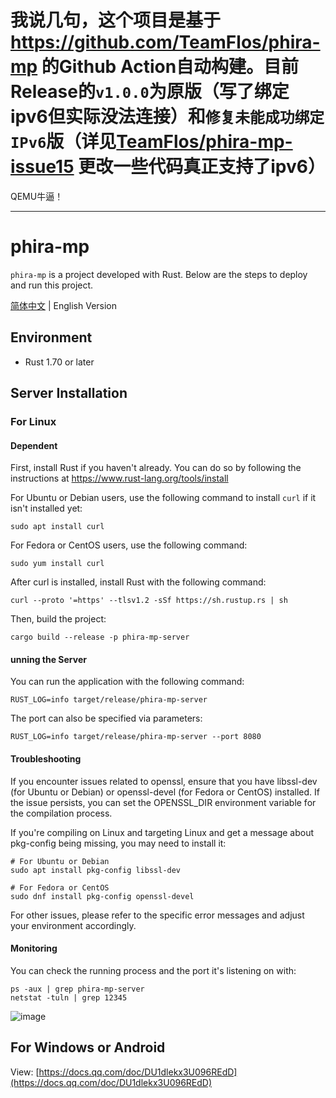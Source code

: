 # 我说几句，这个项目是基于 https://github.com/TeamFlos/phira-mp 的Github Action自动构建。目前Release的`v1.0.0`为原版（写了绑定ipv6但实际没法连接）和`修复未能成功绑定IPv6`版（详见[TeamFlos/phira-mp-issue15](https://github.com/TeamFlos/phira-mp/issues/15) 更改一些代码真正支持了ipv6）
QEMU牛逼！

---

# phira-mp

`phira-mp` is a project developed with Rust. Below are the steps to deploy and run this project.

[简体中文](README.zh-CN.md) | English Version

## Environment

- Rust 1.70 or later

## Server Installation

### For Linux

#### Dependent
First, install Rust if you haven't already. You can do so by following the instructions at https://www.rust-lang.org/tools/install

For Ubuntu or Debian users, use the following command to install `curl` if it isn't installed yet:

```shell
sudo apt install curl
```
For Fedora or CentOS users, use the following command:
```shell
sudo yum install curl
```
After curl is installed, install Rust with the following command:
```shell
curl --proto '=https' --tlsv1.2 -sSf https://sh.rustup.rs | sh
```
Then, build the project:
```shell
cargo build --release -p phira-mp-server
```
#### unning the Server
You can run the application with the following command:
```shell
RUST_LOG=info target/release/phira-mp-server
```

The port can also be specified via parameters:
```shell
RUST_LOG=info target/release/phira-mp-server --port 8080
```

#### Troubleshooting
If you encounter issues related to openssl, ensure that you have libssl-dev (for Ubuntu or Debian) or openssl-devel (for Fedora or CentOS) installed. If the issue persists, you can set the OPENSSL_DIR environment variable for the compilation process.

If you're compiling on Linux and targeting Linux and get a message about pkg-config being missing, you may need to install it:

```shell
# For Ubuntu or Debian
sudo apt install pkg-config libssl-dev 

# For Fedora or CentOS
sudo dnf install pkg-config openssl-devel
```
For other issues, please refer to the specific error messages and adjust your environment accordingly.

#### Monitoring
You can check the running process and the port it's listening on with:
```shell
ps -aux | grep phira-mp-server
netstat -tuln | grep 12345
```
![image](https://github.com/okatu-loli/phira-mp/assets/53247097/b533aee7-03c2-4920-aae9-a0b9e70ed576)

## For Windows or Android
View: [https://docs.qq.com/doc/DU1dlekx3U096REdD](https://docs.qq.com/doc/DU1dlekx3U096REdD)

